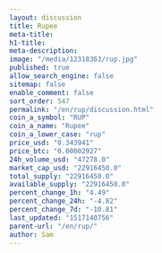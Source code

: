 ```yaml
---
layout: discussion
title: Rupee
meta-title: 
h1-title: 
meta-description: 
image: "/media/12318363/rup.jpg"
published: true
allow_search_engine: false
sitemap: false
enable_comment: false
sort_order: 547
permalink: "/en/rup/discussion.html"
coin_a_symbol: "RUP"
coin_a_name: "Rupee"
coin_a_lower_case: "rup"
price_usd: "0.343941"
price_btc: "0.00002927"
24h_volume_usd: "47278.0"
market_cap_usd: "22916450.0"
total_supply: "22916450.0"
available_supply: "22916450.0"
percent_change_1h: "4.49"
percent_change_24h: "-4.82"
percent_change_7d: "-10.81"
last_updated: "1517140756"
parent-url: "/en/rup/"
author: Sam
---
```


